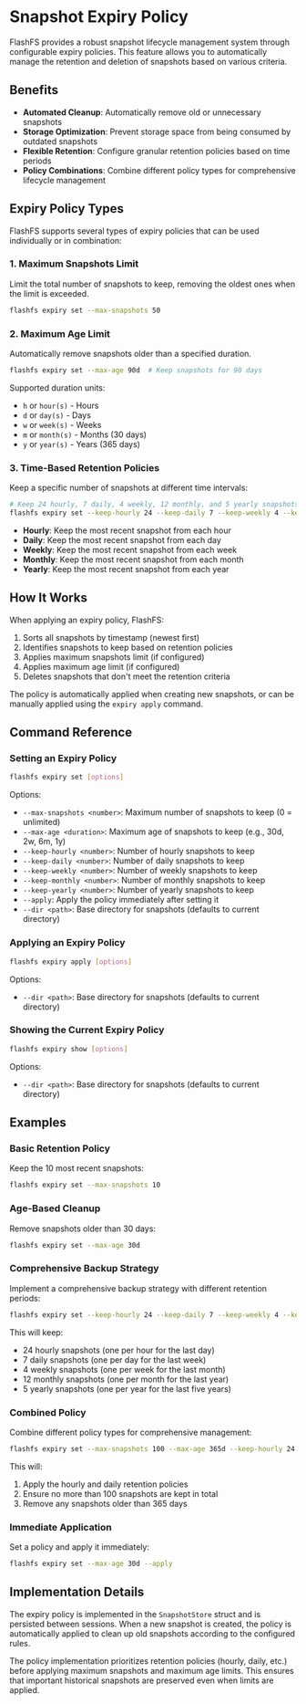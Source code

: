 # Snapshot Expiry Policy

FlashFS provides a robust snapshot lifecycle management system through configurable expiry policies. This feature allows you to automatically manage the retention and deletion of snapshots based on various criteria.

## Benefits

- **Automated Cleanup**: Automatically remove old or unnecessary snapshots
- **Storage Optimization**: Prevent storage space from being consumed by outdated snapshots
- **Flexible Retention**: Configure granular retention policies based on time periods
- **Policy Combinations**: Combine different policy types for comprehensive lifecycle management

## Expiry Policy Types

FlashFS supports several types of expiry policies that can be used individually or in combination:

### 1. Maximum Snapshots Limit

Limit the total number of snapshots to keep, removing the oldest ones when the limit is exceeded.

```bash
flashfs expiry set --max-snapshots 50
```

### 2. Maximum Age Limit

Automatically remove snapshots older than a specified duration.

```bash
flashfs expiry set --max-age 90d  # Keep snapshots for 90 days
```

Supported duration units:

- `h` or `hour(s)` - Hours
- `d` or `day(s)` - Days
- `w` or `week(s)` - Weeks
- `m` or `month(s)` - Months (30 days)
- `y` or `year(s)` - Years (365 days)

### 3. Time-Based Retention Policies

Keep a specific number of snapshots at different time intervals:

```bash
# Keep 24 hourly, 7 daily, 4 weekly, 12 monthly, and 5 yearly snapshots
flashfs expiry set --keep-hourly 24 --keep-daily 7 --keep-weekly 4 --keep-monthly 12 --keep-yearly 5
```

- **Hourly**: Keep the most recent snapshot from each hour
- **Daily**: Keep the most recent snapshot from each day
- **Weekly**: Keep the most recent snapshot from each week
- **Monthly**: Keep the most recent snapshot from each month
- **Yearly**: Keep the most recent snapshot from each year

## How It Works

When applying an expiry policy, FlashFS:

1. Sorts all snapshots by timestamp (newest first)
2. Identifies snapshots to keep based on retention policies
3. Applies maximum snapshots limit (if configured)
4. Applies maximum age limit (if configured)
5. Deletes snapshots that don't meet the retention criteria

The policy is automatically applied when creating new snapshots, or can be manually applied using the `expiry apply` command.

## Command Reference

### Setting an Expiry Policy

```bash
flashfs expiry set [options]
```

Options:

- `--max-snapshots <number>`: Maximum number of snapshots to keep (0 = unlimited)
- `--max-age <duration>`: Maximum age of snapshots to keep (e.g., 30d, 2w, 6m, 1y)
- `--keep-hourly <number>`: Number of hourly snapshots to keep
- `--keep-daily <number>`: Number of daily snapshots to keep
- `--keep-weekly <number>`: Number of weekly snapshots to keep
- `--keep-monthly <number>`: Number of monthly snapshots to keep
- `--keep-yearly <number>`: Number of yearly snapshots to keep
- `--apply`: Apply the policy immediately after setting it
- `--dir <path>`: Base directory for snapshots (defaults to current directory)

### Applying an Expiry Policy

```bash
flashfs expiry apply [options]
```

Options:

- `--dir <path>`: Base directory for snapshots (defaults to current directory)

### Showing the Current Expiry Policy

```bash
flashfs expiry show [options]
```

Options:

- `--dir <path>`: Base directory for snapshots (defaults to current directory)

## Examples

### Basic Retention Policy

Keep the 10 most recent snapshots:

```bash
flashfs expiry set --max-snapshots 10
```

### Age-Based Cleanup

Remove snapshots older than 30 days:

```bash
flashfs expiry set --max-age 30d
```

### Comprehensive Backup Strategy

Implement a comprehensive backup strategy with different retention periods:

```bash
flashfs expiry set --keep-hourly 24 --keep-daily 7 --keep-weekly 4 --keep-monthly 12 --keep-yearly 5
```

This will keep:

- 24 hourly snapshots (one per hour for the last day)
- 7 daily snapshots (one per day for the last week)
- 4 weekly snapshots (one per week for the last month)
- 12 monthly snapshots (one per month for the last year)
- 5 yearly snapshots (one per year for the last five years)

### Combined Policy

Combine different policy types for comprehensive management:

```bash
flashfs expiry set --max-snapshots 100 --max-age 365d --keep-hourly 24 --keep-daily 7
```

This will:

1. Apply the hourly and daily retention policies
2. Ensure no more than 100 snapshots are kept in total
3. Remove any snapshots older than 365 days

### Immediate Application

Set a policy and apply it immediately:

```bash
flashfs expiry set --max-age 30d --apply
```

## Implementation Details

The expiry policy is implemented in the `SnapshotStore` struct and is persisted between sessions. When a new snapshot is created, the policy is automatically applied to clean up old snapshots according to the configured rules.

The policy implementation prioritizes retention policies (hourly, daily, etc.) before applying maximum snapshots and maximum age limits. This ensures that important historical snapshots are preserved even when limits are applied.
